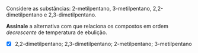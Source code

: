 Considere as substâncias: 2-metilpentano, 3-metilpentano, 2,2-dimetilpentano e 2,3-dimetilpentano.

**Assinale** a alternativa com que relaciona os compostos em ordem *decrescente* de temperatura de ebulição.

- [x] 2,2-dimetilpentano; 2,3-dimetilpentano; 2-metilpentano; 3-metilpentano
